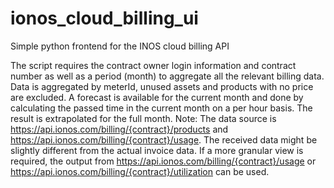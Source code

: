# ionos_cloud_billing_ui
Simple python frontend for the INOS cloud billing API

The script requires the contract owner login information and contract number as well as a period (month) to aggregate all the relevant billing data.
Data is aggregated by meterId, unused assets and products with no price are excluded.
A forecast is available for the current month and done by calculating the passed time in the current month on a per hour basis. The result is extrapolated for the full month.
Note: The data source is https://api.ionos.com/billing/{contract}/products and https://api.ionos.com/billing/{contract}/usage. The received data might be slightly different from the actual invoice data.
If a more granular view is required, the output from https://api.ionos.com/billing/{contract}/usage or https://api.ionos.com/billing/{contract}/utilization can be used.
